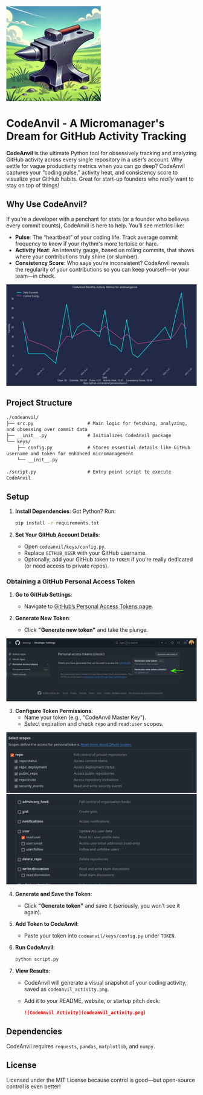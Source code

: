 <img src="img/codeanvil.webp" alt="Anvil in Grasslands" width="250" height="auto">

# CodeAnvil - A Micromanager's Dream for GitHub Activity Tracking

**CodeAnvil** is the ultimate Python tool for obsessively tracking and analyzing GitHub activity across every single repository in a user’s account. Why settle for vague productivity metrics when you can go deep? CodeAnvil captures your “coding pulse,” activity heat, and consistency score to visualize your GitHub habits. Great for start-up founders who *really* want to stay on top of things!

## Why Use CodeAnvil?

If you’re a developer with a penchant for stats (or a founder who believes every commit counts), CodeAnvil is here to help. You’ll see metrics like:

- **Pulse**: The “heartbeat” of your coding life. Track average commit frequency to know if your rhythm's more tortoise or hare.
- **Activity Heat**: An intensity gauge, based on rolling commits, that shows where your contributions truly shine (or slumber).
- **Consistency Score**: Who says you’re inconsistent? CodeAnvil reveals the regularity of your contributions so you can keep yourself—or your team—in check.

![](img/codeanvil_activity_monthly_activity_metrics_for_andrewrgarcia.png)

## Project Structure

```plaintext
./codeanvil/
├── src.py                    # Main logic for fetching, analyzing, and obsessing over commit data
├── __init__.py               # Initializes CodeAnvil package
└── keys/
    ├── config.py             # Stores essential details like GitHub username and token for enhanced micromanagement
    └── __init__.py

./script.py                   # Entry point script to execute CodeAnvil
```

## Setup

1. **Install Dependencies**: Got Python? Run:

   ```bash
   pip install -r requirements.txt
   ```

2. **Set Your GitHub Account Details**:
   - Open `codeanvil/keys/config.py`.
   - Replace `GITHUB_USER` with your GitHub username.
   - Optionally, add your GitHub token to `TOKEN` if you’re really dedicated (or need access to private repos).

### Obtaining a GitHub Personal Access Token

1. **Go to GitHub Settings**:
   - Navigate to [GitHub’s Personal Access Tokens page](https://github.com/settings/tokens).
   
2. **Generate New Token**:
   - Click **"Generate new token"** and take the plunge.

![](img/gh_token.png)

3. **Configure Token Permissions**:
   - Name your token (e.g., "CodeAnvil Master Key").
   - Select expiration and check `repo` and `read:user` scopes.

![](img/gh_scopes_1.png)
![](img/gh_scopes_2.png)

4. **Generate and Save the Token**:
   - Click **"Generate token"** and save it (seriously, you won’t see it again).
  
5. **Add Token to CodeAnvil**:
   - Paste your token into `codeanvil/keys/config.py` under `TOKEN`.

3. **Run CodeAnvil**:

   ```bash
   python script.py
   ```

4. **View Results**:
   - CodeAnvil will generate a visual snapshot of your coding activity, saved as `codeanvil_activity.png`.
   - Add it to your README, website, or startup pitch deck:

     ```markdown
     ![CodeAnvil Activity](codeanvil_activity.png)
     ```

## Dependencies

CodeAnvil requires `requests`, `pandas`, `matplotlib`, and `numpy`.

## License

Licensed under the MIT License because control is good—but open-source control is even better!

